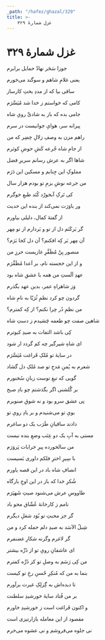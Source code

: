 ```yaml
---
_path: "/hafez/ghazal/329"
title: >-
    غزل شمارهٔ ۳۲۹
---
```

# غزل شمارهٔ ۳۲۹

<div class="b" id="bn1"><div class="m1"><p>جوزا سَحَر نهادْ حمایل برابرم</p></div>
<div class="m2"><p>یعنی غلامِ شاهم و سوگند می‌خورم</p></div></div>
<div class="b" id="bn2"><div class="m1"><p>ساقی بیا که از مددِ بختِ کارساز</p></div>
<div class="m2"><p>کامی که خواستم ز خدا شد مُیَسَّرَم</p></div></div>
<div class="b" id="bn3"><div class="m1"><p>جامی بده که باز به شادیِّ رویِ شاه</p></div>
<div class="m2"><p>پیرانه سر، هوایِ جوانیست در سرم</p></div></div>
<div class="b" id="bn4"><div class="m1"><p>راهم مزن به وصفِ زلالِ خِضِر که من</p></div>
<div class="m2"><p>از جامِ شاه جُرعه کَشِ حوضِ کوثرم</p></div></div>
<div class="b" id="bn5"><div class="m1"><p>شاها اگر به عرش رسانم سریرِ فضل</p></div>
<div class="m2"><p>مملوکِ این جِنابم و مسکین این دَرَم</p></div></div>
<div class="b" id="bn6"><div class="m1"><p>من جرعه نوشِ بزمِ تو بودم هزار سال</p></div>
<div class="m2"><p>کی تَرکِ آبخورْد کُنَد طبعِ خوگرم</p></div></div>
<div class="b" id="bn7"><div class="m1"><p>ور باوَرَت نمی‌کند از بنده این حدیث</p></div>
<div class="m2"><p>از گفتهٔ کمال، دلیلی بیاورم</p></div></div>
<div class="b" id="bn8"><div class="m1"><p>گر بَرکَنَم دل از تو و بَردارم از تو مِهر</p></div>
<div class="m2"><p>آن مِهر بَر کِه افکنم؟ آن دل کجا بَرَم؟</p></div></div>
<div class="b" id="bn9"><div class="m1"><p>منصور بِنْ مُظَفَّرِ غازیست حرزِ من</p></div>
<div class="m2"><p>و از این خجسته نام، بر اَعدا مُظَفَّرَم</p></div></div>
<div class="b" id="bn10"><div class="m1"><p>عهدِ اَلَستِ من همه با عشقِ شاه بود</p></div>
<div class="m2"><p>وَز شاهراهِ عمر، بدین عهد بگذرم</p></div></div>
<div class="b" id="bn11"><div class="m1"><p>گردون چو کرد نظمِ ثُرَیّا به نامِ شاه</p></div>
<div class="m2"><p>من نظمِ دُر چرا نکنم؟ از کِه کمترم؟</p></div></div>
<div class="b" id="bn12"><div class="m1"><p>شاهین صفت چو طعمه چَشیدم ز دستِ شاه</p></div>
<div class="m2"><p>کِی باشد التفات به صیدِ کبوترم</p></div></div>
<div class="b" id="bn13"><div class="m1"><p>ای شاهِ شیرگیر چه کم گردد ار شود</p></div>
<div class="m2"><p>در سایهٔ تو مُلکِ فَراغت مُیَسَّرَم</p></div></div>
<div class="b" id="bn14"><div class="m1"><p>شعرم به یُمنِ مَدحِ تو صد مُلکِ دل گشاد</p></div>
<div class="m2"><p>گویی که تیغِ توست زبانِ سُخنورم</p></div></div>
<div class="b" id="bn15"><div class="m1"><p>بر گُلشنی اگر بگذشتم چو بادِ صبح</p></div>
<div class="m2"><p>نِی عشق سرو بود و نه شوقِ صنوبرم</p></div></div>
<div class="b" id="bn16"><div class="m1"><p>بویِ تو می‌شنیدم و بر یادِ رویِ تو</p></div>
<div class="m2"><p>دادند ساقیانِ طَرَب یک دو ساغرم</p></div></div>
<div class="b" id="bn17"><div class="m1"><p>مستی به آبِ یک دو عِنَب وضعِ بنده نیست</p></div>
<div class="m2"><p>من سالخورده پیرِ خرابات پَروَرَم</p></div></div>
<div class="b" id="bn18"><div class="m1"><p>با سِیرِ اخترِ فلکم داوری بَسیست</p></div>
<div class="m2"><p>انصافِ شاه باد در این قصه یاورم</p></div></div>
<div class="b" id="bn19"><div class="m1"><p>شُکرِ خدا که باز در این اوجِ بارگاه</p></div>
<div class="m2"><p>طاووسِ عرش می‌شنود صیتِ شَهپَرَم</p></div></div>
<div class="b" id="bn20"><div class="m1"><p>نامم ز کارخانهٔ عُشّاق محو باد</p></div>
<div class="m2"><p>گر جز محبتِ تو بُوَد شغلِ دیگرم</p></div></div>
<div class="b" id="bn21"><div class="m1"><p>شِبلُ الاَسَد به صیدِ دلم حمله کرد و من</p></div>
<div class="m2"><p>گر لاغرم وگرنه شکارِ غضنفرم</p></div></div>
<div class="b" id="bn22"><div class="m1"><p>ای عاشقانِ رویِ تو از ذَرِّه بیشتر</p></div>
<div class="m2"><p>من کِی رَسَم به وصلِ تو کز ذَرِّه کمترم</p></div></div>
<div class="b" id="bn23"><div class="m1"><p>بنما به من که مُنکِرِ حُسنِ رخِ تو کیست</p></div>
<div class="m2"><p>تا دیده‌اش به گِزلِکِ غیرت برآورم</p></div></div>
<div class="b" id="bn24"><div class="m1"><p>بر من فُتاد سایهٔ خورشیدِ سلطنت</p></div>
<div class="m2"><p>و اکنون فَراغت است ز خورشیدِ خاورم</p></div></div>
<div class="b" id="bn25"><div class="m1"><p>مقصود از این معامله بازارتیزی است</p></div>
<div class="m2"><p>نی جلوه می‌فروشم و نی عشوه می‌خرم</p></div></div>
